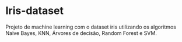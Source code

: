 # Iris-dataset
Projeto de machine learning com o dataset iris utilizando os algoritmos Naive Bayes, KNN, Árvores de decisão, Random Forest e SVM.
